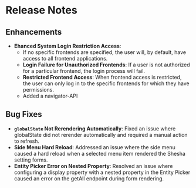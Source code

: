 # Release Notes
## Enhancements
- **Ehanced System Login Restriction Access**: 
  - If no specific frontends are specified, the user will, by default, have access to all frontend applications.
  - **Login Failure for Unauthorized Frontends**: If a user is not authorized for a particular frontend, the login process will fail.
  - **Restricted Frontend Access**: When frontend access is restricted, the user can only log in to the specific frontends for which they have permissions.
  - Added a navigator-API
## Bug Fixes
- **`globalState` Not Rerendering Automatically**: Fixed an issue where globalState did not rerender automatically and required a manual action to refresh.
- **Side Menu Hard Reload**: Addressed an issue where the side menu caused a hard reload when a selected menu item rendered the Shesha setting forms.
- **Entity Picker Error on Nested Property**: Resolved an issue where configuring a display property with a nested property in the Entity Picker caused an error on the getAll endpoint during form rendering.
